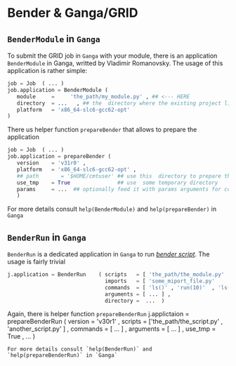 # Bender & Ganga/GRID

## `BenderModule` in  `Ganga`

To submit the GRID job in `Ganga` with your module, there is an application `BenderModule` in Ganga, writted by Vladimir Romanovsky.  The usage of this application is rather simple:
```python
job = Job  ( ... )
job.application = BenderModule ( 
   module     =     'the_path/my_module.py' , ## <--- HERE  
   directory  = ...   , ## the  directory where the existing project lives  
   platform   = 'x86_64-slc6-gcc62-opt'
)
```
There us helper function `prepareBender` that allows to prepare the application 
```python
job = Job  ( ... )
job.application = prepareBender ( 
   version    = 'v31r0' , 
   platform   = 'x86_64-slc6-gcc62-opt' , 
   ## path       = '$HOME/cmtuser' ## use this  directory to prepare the project
   use_tmp    = True               ## use  some temporary directory 
   params     = ...  ## optionally feed it with params arguments for configure method
   )
```
For more details consult `help(BenderModule)` and `help(prepareBender)` in `Ganga`


## `BenderRun` in  `Ganga`

`BenderRun` is a dedicated application in `Ganga` to run  [_bender script_](../bedner-script/README.py). The usage is fairly  trivial
```python
j.application = BenderRun    ( scripts   = [ 'the_path/the_module.py'     ] ,
                               imports   = [ 'some_miport_file.py'        ] ,
                               commands  = [ 'ls()' , 'run(10)'  , 'ls()' ] ,
                               arguments = [ ... ] ,
                               directory =  ...  )
```
Again, there is helper function `prepareBenderRun`
j.applictaion =  prepareBenderRun ( 
   version   = 'v30r1' , 
   scripts   = ['the_path/the_script.py' , 'another_script.py' ] , 
   commands  = [ ... ] , 
   arguments = [ ... ] ,
   use_tmp   = True    , 
   ...
)
```
For more details consult `help(BenderRun)` and `help(prepareBenderRun)` in `Ganga`
